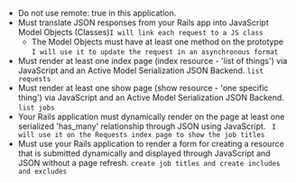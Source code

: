 - Do not use remote: true in this application.
- Must translate JSON responses from your Rails app into JavaScript Model Objects (Classes)`I will link each request to a JS class`
	- The Model Objects must have at least one method on the prototype `I will use it to update the request in an asynchronous format`
- Must render at least one index page (index resource - 'list of things') via JavaScript and an Active Model Serialization JSON Backend. `list requests`
- Must render at least one show page (show resource - 'one specific thing') via JavaScript and an Active Model Serialization JSON Backend. `list jobs`
- Your Rails application must dynamically render on the page at least one serialized 'has_many' relationship through JSON using JavaScript. ` I will use it on the Requests index page to show the job titles`
- Must use your Rails application to render a form for creating a resource that is submitted dynamically and displayed through JavaScript and JSON without a page refresh. `create job titles and create includes and excludes`